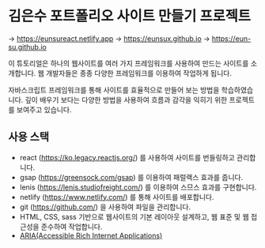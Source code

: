 # 김은수 포트폴리오 사이트 만들기 프로젝트

→ https://eunsureact.netlify.app
→ https://eunsux.github.io 
→ https://eun-su.github.io

이 튜토리얼은 하나의 웹사이트를 여러 가지 프레임워크를 사용하여 만드는 사이트를 소개합니다.
웹 개발자들은 종종 다양한 프레임워크를 이용하여 작업하게 됩니다.

자바스크립트 프레임워크를 통해 사이트를 효율적으로 만들어 보는 방법을 학습하였습니다.
깊이 배우기 보다는 다양한 방법을 사용하여 흐름과 감각을 익히기 위한 프로젝트를 보여주고 있습니다.

## 사용 스택
- react (https://ko.legacy.reactjs.org/) 를 사용하여 사이트를 번들링하고 관리합니다.
- gsap (https://greensock.com/gsap) 를 이용하여 패럴랙스 효과를 줍니다.
- lenis (https://lenis.studiofreight.com/) 를 이용하여 스므스 효과를 구현합니다.
- netlify (https://www.netlify.com/) 를 통해 사이트를 배포합니다.
- git (https://github.com/) 을 사용하여 파일을 관리합니다.
- HTML, CSS, sass 기반으로 웹사이트의 기본 레이아웃 설계하고, 웹 표준 및 웹 접근성을 준수하여 작업합니다.
- [ ARIA(Accessible Rich Internet Applications) ](https://developer.mozilla.org/en-US/docs/Web/Accessibility/ARIA/Roles)
